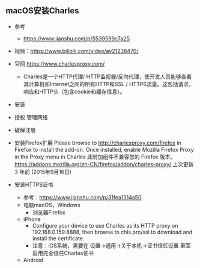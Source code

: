## macOS安装Charles

- 参考
    - https://www.jianshu.com/p/5539599c7a25

- 视频：https://www.bilibili.com/video/av21238470/

- 官网 https://www.charlesproxy.com/
    - Charles是一个HTTP代理/ HTTP监视器/反向代理，使开发人员能够查看其计算机和Internet之间的所有HTTP和SSL / HTTPS流量。这包括请求，响应和HTTP头（包含cookie和缓存信息）。
- 安装

- 授权 管理网络

- 破解注册

- 安装Firefox扩展
Please browse to http://charlesproxy.com/firefox in Firefox to install the add-on. Once installed, enable Mozilla Firefox Proxy in the Proxy menu in Charles
此附加组件不兼容您的 Firefox 版本。
https://addons.mozilla.org/zh-CN/firefox/addon/charles-proxy/
上次更新
    3 年前 (2015年9月16日)



- 安装HTTPS证书
    - 参考：https://www.jianshu.com/p/31fea1314a50
    - 电脑macOS，Windows
        - 浏览器Firefox 
    - iPhone
        - Configure your device to use Charles as its HTTP proxy on 192.168.0.159:8888, then browse to chls.pro/ssl to download and install the certificate.
        - 注意：iOS系统，需要在 设置→通用→关于本机→证书信任设置 里面启用完全信任Charles证书
    - Android
